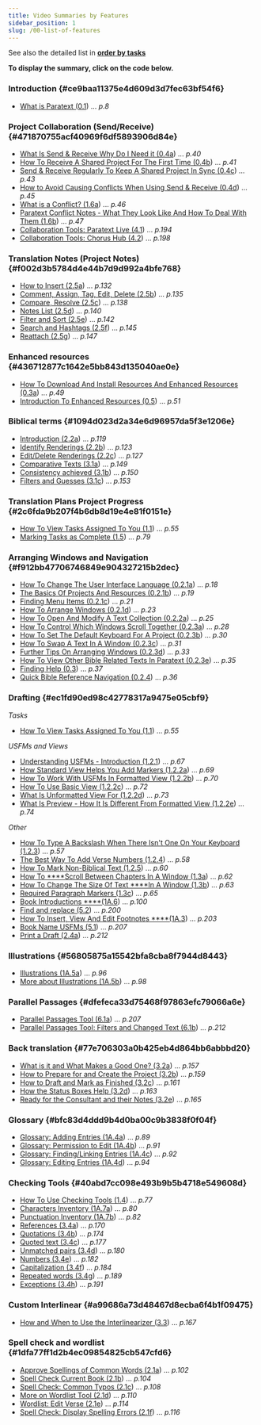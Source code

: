```yaml
---
title: Video Summaries by Features
sidebar_position: 1
slug: /00-list-of-features
---
```




See also the detailed list in [**order by tasks**](https://sillsdev.github.io/paratext-manual/Overview-vidsum)


**To display the summary, click on the code below.**


### Introduction {#ce9baa11375e4d609d3d7fec63bf54f6}

- [What is Paratext (0.1](https://sillsdev.github.io/paratext-manual/0.1)) ... _p.8_

### Project Collaboration (Send/Receive) {#471870755acf40969f6df5893906d84e}

- [What Is Send & Receive Why Do I Need it (0.4a](https://sillsdev.github.io/paratext-manual/0.4a)) ... _p.40_
- [How To Receive A Shared Project For The First Time (0.4b](https://sillsdev.github.io/paratext-manual/0.4b)) ... _p.41_
- [Send & Receive Regularly To Keep A Shared Project In Sync (0.4c](https://sillsdev.github.io/paratext-manual/0.4c)) ... _p.43_
- [How to Avoid Causing Conflicts When Using Send & Receive (0.4d](https://sillsdev.github.io/paratext-manual/0.4d)) ... _p.45_
- [What is a Conflict? (1.6a](https://sillsdev.github.io/paratext-manual/1.6a)) ... _p.46_
- [Paratext Conflict Notes - What They Look Like And How To Deal With Them (1.6b](https://sillsdev.github.io/paratext-manual/1.6b)) ... _p.47_
- [Collaboration Tools: Paratext Live (4.1](https://sillsdev.github.io/paratext-manual//05-Stage-4/4.1)) ... _p.194_
- [Collaboration Tools: Chorus Hub (4.2](https://sillsdev.github.io/paratext-manual//05-Stage-4/4.2)) ... _p.198_

### Translation Notes (Project Notes) {#f002d3b5784d4e44b7d9d992a4bfe768}

- [How to Insert (2.5a](https://sillsdev.github.io/paratext-manual/2.5a)) ... _p.132_
- [Comment, Assign, Tag, Edit, Delete (2.5b](https://sillsdev.github.io/paratext-manual/2.5b)) ... _p.135_
- [Compare, Resolve (2.5c](https://sillsdev.github.io/paratext-manual/2.5c)) ... _p.138_
- [Notes List (2.5d](https://sillsdev.github.io/paratext-manual/2.5d)) ... _p.140_
- [Filter and Sort (2.5e](https://sillsdev.github.io/paratext-manual/2.5e)) ... _p.142_
- [Search and Hashtags (2.5f](https://sillsdev.github.io/paratext-manual/2.5f)) ... _p.145_
- [Reattach (2.5g](https://sillsdev.github.io/paratext-manual/2.5g)) ... _p.147_

### Enhanced resources {#436712877c1642e5bb843d135040ae0e}

- [How To Download And Install Resources And Enhanced Resources (0.3a](https://sillsdev.github.io/paratext-manual/0.3a)) ... _p.49_
- [Introduction To Enhanced Resources (0.5](https://sillsdev.github.io/paratext-manual/0.5)) ... _p.51_

### Biblical terms {#1094d023d2a34e6d96957da5f3e1206e}

- [Introduction (2.2a](https://sillsdev.github.io/paratext-manual/2.2a)) ... _p.119_
- [Identify Renderings (2.2b](https://sillsdev.github.io/paratext-manual/2.2b)) ... _p.123_
- [Edit/Delete Renderings (2.2c](https://sillsdev.github.io/paratext-manual/2.2c)) ... _p.127_
- [Comparative Texts (3.1a](https://sillsdev.github.io/paratext-manual/3.1a)) ... _p.149_
- [Consistency achieved (3.1b](https://sillsdev.github.io/paratext-manual/3.1b)) ... _p.150_
- [Filters and Guesses (3.1c](https://sillsdev.github.io/paratext-manual/3.1c)) ... _p.153_

### Translation Plans Project Progress {#2c6fda9b207f4b6db8d19e4e81f0151e}

- [How To View Tasks Assigned To You (1.1](https://sillsdev.github.io/paratext-manual/1.1)) ... _p.55_
- [Marking Tasks as Complete (1.5](https://sillsdev.github.io/paratext-manual/1.5)) ... _p.79_

### Arranging Windows and Navigation {#f912bb47706746849e904327215b2dec}

- [How To Change The User Interface Language (0.2.1a](https://sillsdev.github.io/paratext-manual/0.2.1a)) ... _p.18_
- [The Basics Of Projects And Resources (0.2.1b](https://sillsdev.github.io/paratext-manual/0.2.1b)) ... _p.19_
- [Finding Menu Items (0.2.1c](https://sillsdev.github.io/paratext-manual/0.2.1c)) ... _p.21_
- [How To Arrange Windows (0.2.1d](https://sillsdev.github.io/paratext-manual/0.2.1d)) ... _p.23_
- [How To Open And Modify A Text Collection (0.2.2a](https://sillsdev.github.io/paratext-manual/0.2.2a)) ... _p.25_
- [How To Control Which Windows Scroll Together (0.2.3a](https://sillsdev.github.io/paratext-manual/0.2.3a)) ... _p.28_
- [How To Set The Default Keyboard For A Project (0.2.3b](https://sillsdev.github.io/paratext-manual/0.2.3b)) ... _p.30_
- [How To Swap A Text In A Window (0.2.3c](https://sillsdev.github.io/paratext-manual/0.2.3c)) ... _p.31_
- [Further Tips On Arranging Windows (0.2.3d](https://sillsdev.github.io/paratext-manual/0.2.3d)) ... _p.33_
- [How To View Other Bible Related Texts In Paratext (0.2.3e](https://sillsdev.github.io/paratext-manual/0.2.3e)) ... _p.35_
- [Finding Help (0.3](https://sillsdev.github.io/paratext-manual/0.3)) ... _p.37_
- [Quick Bible Reference Navigation (0.2.4](https://sillsdev.github.io/paratext-manual/0.2.4)) ... _p.36_

### Drafting {#ec1fd90ed98c42778317a9475e05cbf9}


_Tasks_

- [How To View Tasks Assigned To You (1.1](https://sillsdev.github.io/paratext-manual/02-Stage-1/1.1)) ... _p.55_

_USFMs and Views_

- [Understanding USFMs - Introduction (1.2.1](https://sillsdev.github.io/paratext-manual/1.2.1)) ... _p.67_
- [How Standard View Helps You Add Markers (1.2.2a](https://sillsdev.github.io/paratext-manual/1.2.2a)) ... _p.69_
- [How To Work With USFMs In Formatted View (1.2.2b](https://sillsdev.github.io/paratext-manual/1.2.2b)) ... _p.70_
- [How To Use Basic View (1.2.2c](https://sillsdev.github.io/paratext-manual/1.2.2c)) ... _p.72_
- [What Is Unformatted View For (1.2.2d](https://sillsdev.github.io/paratext-manual/1.2.2d)) ... _p.73_
- [What Is Preview - How It Is Different From Formatted View (1.2.2e](https://sillsdev.github.io/paratext-manual/1.2.2e)) ... _p.74_

_Other_

- [How To Type A Backslash When There Isn't One On Your Keyboard (1.2.3](https://sillsdev.github.io/paratext-manual/1.2.3)) ... _p.57_
- [The Best Way To Add Verse Numbers (1.2.4](https://sillsdev.github.io/paratext-manual/1.2.4)) ... _p.58_
- [How To Mark Non-Biblical Text (1.2.5](https://sillsdev.github.io/paratext-manual/1.2.5)) ... _p.60_
- [How To ****Scroll Between Chapters In A Window (1.3a](https://sillsdev.github.io/paratext-manual/1.3a)) ... _p.62_
- [How To Change The Size Of Text ****In A Window (1.3b](https://sillsdev.github.io/paratext-manual/1.3b)) ... _p.63_
- [Required Paragraph Markers (1.3c](https://sillsdev.github.io/paratext-manual/1.3c)) ... _p.65_
- [Book Introductions ****(1A.6](https://sillsdev.github.io/paratext-manual/1A.6)) ... _p.100_
- [Find and replace (5.2](https://sillsdev.github.io/paratext-manual/5.2)) ... _p.200_
- [How To Insert, View And Edit Footnotes ****(1A.3](https://sillsdev.github.io/paratext-manual/1A.3)) ... _p.203_
- [Book Name USFMs (5.1](https://sillsdev.github.io/paratext-manual/5.1)) ... _p.207_
- [Print a Draft (2.4a](https://sillsdev.github.io/paratext-manual/2.4a)) ... _p.212_

### Illustrations {#56805875a15542bfa8cba8f7944d8443}

- [Illustrations (1A.5a](https://sillsdev.github.io/paratext-manual/1A.5a)) ... _p.96_
- [More about Illustrations (1A.5b](https://sillsdev.github.io/paratext-manual/1A.5b)) ... _p.98_

### Parallel Passages {#dfefeca33d75468f97863efc79066a6e}

- [Parallel Passages Tool (6.1a](https://sillsdev.github.io/paratext-manual/6.1a)) ... _p.207_
- [Parallel Passages Tool: Filters and Changed Text (6.1b](https://sillsdev.github.io/paratext-manual/6.1b)) ... _p.212_

### Back translation {#77e706303a0b425eb4d864bb6abbbd20}

- [What is it and What Makes a Good One? (3.2a](https://sillsdev.github.io/paratext-manual/3.2a)) ... _p.157_
- [How to Prepare for and Create the Project (3.2b](https://sillsdev.github.io/paratext-manual/3.2b)) ... _p.159_
- [How to Draft and Mark as Finished (3.2c](https://sillsdev.github.io/paratext-manual/3.2c)) ... _p.161_
- [How the Status Boxes Help (3.2d](https://sillsdev.github.io/paratext-manual/3.2d)) ... _p.163_
- [Ready for the Consultant and their Notes (3.2e](https://sillsdev.github.io/paratext-manual/3.2e)) ... _p.165_

### Glossary {#bfc83d4ddd9b4d0ba00c9b3838f0f04f}

- [Glossary: Adding Entries (1A.4a](https://sillsdev.github.io/paratext-manual/1A.4a)) ... _p.89_
- [Glossary: Permission to Edit (1A.4b](https://sillsdev.github.io/paratext-manual/1A.4b)) ... _p.91_
- [Glossary: Finding/Linking Entries (1A.4c](https://sillsdev.github.io/paratext-manual/1A.4c)) ... _p.92_
- [Glossary: Editing Entries (1A.4d](https://sillsdev.github.io/paratext-manual/1A.4d)) ... _p.94_

### Checking Tools {#40abd7cc098e493b9b5b4718e549608d}

- [How To Use Checking Tools (1.4](https://sillsdev.github.io/paratext-manual/1.4)) ... _p.77_
- [Characters Inventory (1A.7a](https://sillsdev.github.io/paratext-manual/1A.7a)) ... _p.80_
- [Punctuation Inventory (1A.7b](https://sillsdev.github.io/paratext-manual/1A.7b)) ... _p.82_
- [References (3.4a](https://sillsdev.github.io/paratext-manual/3.4a)) ... _p.170_
- [Quotations (3.4b](https://sillsdev.github.io/paratext-manual/3.4b)) ... _p.174_
- [Quoted text (3.4c](https://sillsdev.github.io/paratext-manual/3.4c)) ... _p.177_
- [Unmatched pairs (3.4d](https://sillsdev.github.io/paratext-manual/3.4d)) ... _p.180_
- [Numbers (3.4e](https://sillsdev.github.io/paratext-manual/3.4e)) ... _p.182_
- [Capitalization (3.4f](https://sillsdev.github.io/paratext-manual/3.4f)) ... _p.184_
- [Repeated words (3.4g](https://sillsdev.github.io/paratext-manual/3.4g)) ... _p.189_
- [Exceptions (3.4h](https://sillsdev.github.io/paratext-manual/3.4h)) ... _p.191_

### Custom Interlinear {#a99686a73d48467d8ecba6f4b1f09475}

- [How and When to Use the Interlinearizer (3.3](https://sillsdev.github.io/paratext-manual/3.3)) ... _p.167_

### Spell check and wordlist {#1dfa77ff1d2b4ec09854825cb547cfd6}

- [Approve Spellings of Common Words (2.1a](https://sillsdev.github.io/paratext-manual/2.1a)) ... _p.102_
- [Spell Check Current Book (2.1b](https://sillsdev.github.io/paratext-manual/2.1b)) ... _p.104_
- [Spell Check: Common Typos (2.1c](https://sillsdev.github.io/paratext-manual/2.1c)) ... _p.108_
- [More on Wordlist Tool (2.1d](https://sillsdev.github.io/paratext-manual/2.1d)) ... _p.110_
- [Wordlist: Edit Verse (2.1e](https://sillsdev.github.io/paratext-manual/2.1e)) ... _p.114_
- [Spell Check: Display Spelling Errors (2.1f](https://sillsdev.github.io/paratext-manual/2.1f)) ... _p.116_
